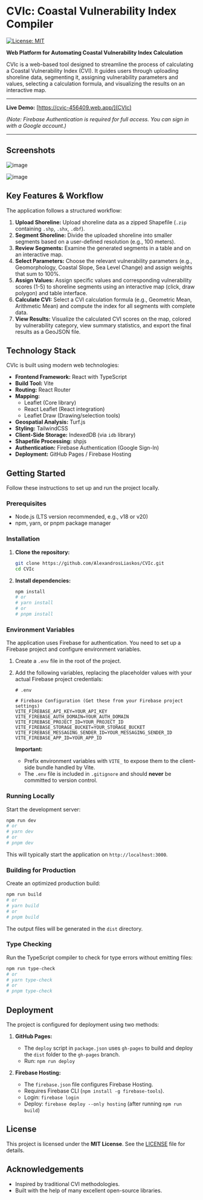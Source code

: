 # CVIc: Coastal Vulnerability Index Compiler

[![License: MIT](https://img.shields.io/badge/License-MIT-yellow.svg)](https://opensource.org/licenses/MIT)

**Web Platform for Automating Coastal Vulnerability Index Calculation**

CVIc is a web-based tool designed to streamline the process of calculating a Coastal Vulnerability Index (CVI). It guides users through uploading shoreline data, segmenting it, assigning vulnerability parameters and values, selecting a calculation formula, and visualizing the results on an interactive map.

---

**Live Demo:** [https://cvic-456409.web.app/](CVIc)

*(Note: Firebase Authentication is required for full access. You can sign in with a Google account.)*

---

## Screenshots

![image](https://github.com/user-attachments/assets/ba14f94d-b0cb-4e07-bef7-0d0839ea1ec6)

![image](https://github.com/user-attachments/assets/ffda84d4-ae0a-4908-ad90-12e564a73147)

## Key Features & Workflow

The application follows a structured workflow:

1.  **Upload Shoreline:** Upload shoreline data as a zipped Shapefile (`.zip` containing `.shp`, `.shx`, `.dbf`).
2.  **Segment Shoreline:** Divide the uploaded shoreline into smaller segments based on a user-defined resolution (e.g., 100 meters).
3.  **Review Segments:** Examine the generated segments in a table and on an interactive map.
4.  **Select Parameters:** Choose the relevant vulnerability parameters (e.g., Geomorphology, Coastal Slope, Sea Level Change) and assign weights that sum to 100%.
5.  **Assign Values:** Assign specific values and corresponding vulnerability scores (1-5) to shoreline segments using an interactive map (click, draw polygon) and table interface.
6.  **Calculate CVI:** Select a CVI calculation formula (e.g., Geometric Mean, Arithmetic Mean) and compute the index for all segments with complete data.
7.  **View Results:** Visualize the calculated CVI scores on the map, colored by vulnerability category, view summary statistics, and export the final results as a GeoJSON file.

## Technology Stack

CVIc is built using modern web technologies:

*   **Frontend Framework:** React with TypeScript
*   **Build Tool:** Vite
*   **Routing:** React Router
*   **Mapping:**
    *   Leaflet (Core library)
    *   React Leaflet (React integration)
    *   Leaflet Draw (Drawing/selection tools)
*   **Geospatial Analysis:** Turf.js
*   **Styling:** TailwindCSS
*   **Client-Side Storage:** IndexedDB (via `idb` library)
*   **Shapefile Processing:** shpjs
*   **Authentication:** Firebase Authentication (Google Sign-In)
*   **Deployment:** GitHub Pages / Firebase Hosting

## Getting Started

Follow these instructions to set up and run the project locally.

### Prerequisites

*   Node.js (LTS version recommended, e.g., v18 or v20)
*   npm, yarn, or pnpm package manager

### Installation

1.  **Clone the repository:**
    ```bash
    git clone https://github.com/AlexandrosLiaskos/CVIc.git
    cd CVIc
    ```

2.  **Install dependencies:**
    ```bash
    npm install
    # or
    # yarn install
    # or
    # pnpm install
    ```

### Environment Variables

The application uses Firebase for authentication. You need to set up a Firebase project and configure environment variables.

1.  Create a `.env` file in the root of the project.
2.  Add the following variables, replacing the placeholder values with your actual Firebase project credentials:

    ```dotenv
    # .env

    # Firebase Configuration (Get these from your Firebase project settings)
    VITE_FIREBASE_API_KEY=YOUR_API_KEY
    VITE_FIREBASE_AUTH_DOMAIN=YOUR_AUTH_DOMAIN
    VITE_FIREBASE_PROJECT_ID=YOUR_PROJECT_ID
    VITE_FIREBASE_STORAGE_BUCKET=YOUR_STORAGE_BUCKET
    VITE_FIREBASE_MESSAGING_SENDER_ID=YOUR_MESSAGING_SENDER_ID
    VITE_FIREBASE_APP_ID=YOUR_APP_ID
    ```

    **Important:**
    *   Prefix environment variables with `VITE_` to expose them to the client-side bundle handled by Vite.
    *   The `.env` file is included in `.gitignore` and should **never** be committed to version control.

### Running Locally

Start the development server:

```bash
npm run dev
# or
# yarn dev
# or
# pnpm dev
```

This will typically start the application on `http://localhost:3000`.

### Building for Production

Create an optimized production build:

```bash
npm run build
# or
# yarn build
# or
# pnpm build
```

The output files will be generated in the `dist` directory.

### Type Checking

Run the TypeScript compiler to check for type errors without emitting files:

```bash
npm run type-check
# or
# yarn type-check
# or
# pnpm type-check
```

## Deployment

The project is configured for deployment using two methods:

1.  **GitHub Pages:**
    *   The `deploy` script in `package.json` uses `gh-pages` to build and deploy the `dist` folder to the `gh-pages` branch.
    *   Run: `npm run deploy`

2.  **Firebase Hosting:**
    *   The `firebase.json` file configures Firebase Hosting.
    *   Requires Firebase CLI (`npm install -g firebase-tools`).
    *   Login: `firebase login`
    *   Deploy: `firebase deploy --only hosting` (after running `npm run build`)

## License

This project is licensed under the **MIT License**. See the [LICENSE](LICENSE) file for details.

## Acknowledgements

*   Inspired by traditional CVI methodologies.
*   Built with the help of many excellent open-source libraries.
